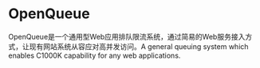 # OpenQueue
OpenQueue是一个通用型Web应用排队限流系统，通过简易的Web服务接入方式，让现有网站系统从容应对高并发访问。A general queuing system which enables C1000K capability for any web applications.
